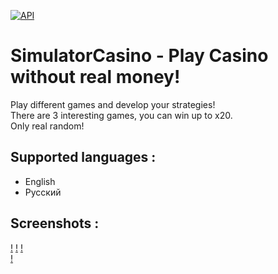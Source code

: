 [![API](https://img.shields.io/badge/API-21%2B-brightgreen.svg?style=flat)](https://android-arsenal.com/api?level=21)
# SimulatorCasino - Play Casino without real money!
Play different games and develop your strategies! \
There are 3 interesting games, you can win up to x20. \
Only real random!

## Supported languages :

* English
* Русский

## Screenshots :

[!](https://github.com/SemyonNovikov/SimulatorCasino/blob/master/screen1.png)
[!](https://github.com/SemyonNovikov/SimulatorCasino/blob/master/screen2.png)
[!](https://github.com/SemyonNovikov/SimulatorCasino/blob/master/screen4.png) \
[!](https://github.com/SemyonNovikov/SimulatorCasino/blob/master/screen3.png)

